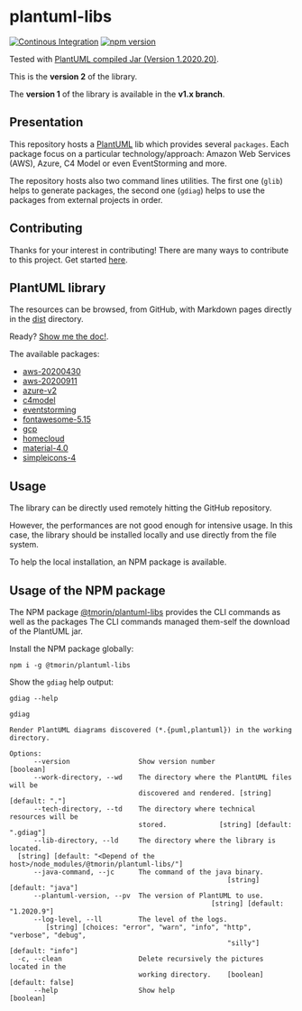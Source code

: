 # plantuml-libs

[![Continous Integration](https://github.com/tmorin/plantuml-libs/actions/workflows/continuous-integration.yaml/badge.svg)](https://github.com/tmorin/plantuml-libs/actions/workflows/continuous-integration.yaml)
[![npm version](https://badge.fury.io/js/%40tmorin%2Fplantuml-libs.svg)](https://badge.fury.io/js/%40tmorin%2Fplantuml-libs)

Tested with [PlantUML compiled Jar (Version 1.2020.20)](https://plantuml.com/download).

This is the **version 2** of the library.

The **version 1** of the library is available in the **v1.x branch**.

## Presentation

This repository hosts a [PlantUML] lib which provides several `packages`.
Each package focus on a particular technology/approach: Amazon Web Services (AWS), Azure, C4 Model or even EventStorming and more.

The repository hosts also two command lines utilities.
The first one (`glib`) helps to generate packages, the second one (`gdiag`) helps to use the packages from external projects in order.

## Contributing

Thanks for your interest in contributing! There are many ways to contribute to this project. Get started [here](.github/CONTRIBUTING.md).

## PlantUML library

The resources can be browsed, from GitHub, with Markdown pages directly in the [dist](dist) directory.

Ready? [Show me the doc!](dist/README.md).

The available packages:

- [aws-20200430](dist/aws-20200430/README.md)
- [aws-20200911](dist/aws-20200911/README.md)
- [azure-v2](dist/azure-v2/README.md)
- [c4model](dist/c4model/README.md)
- [eventstorming](dist/eventstorming/README.md)
- [fontawesome-5.15](dist/fontawesome-5.15/README.md)
- [gcp](dist/gcp/README.md)
- [homecloud](dist/homecloud/README.md)
- [material-4.0](dist/material-4.0/README.md)
- [simpleicons-4](dist/simpleicons-4/README.md)

[PlantUML]: https://plantuml.com

## Usage

The library can be directly used remotely hitting the GitHub repository.

However, the performances are not good enough for intensive usage.
In this case, the library should be installed locally and use directly from the file system.

To help the local installation, an NPM package is available.

## Usage of the NPM package

The NPM package [@tmorin/plantuml-libs](https://www.npmjs.com/package/@tmorin/plantuml-libs) provides the CLI commands as well as the packages
The CLI commands managed them-self the download of the PlantUML jar.

Install the NPM package globally:
```shell script
npm i -g @tmorin/plantuml-libs
```

Show the `gdiag` help output:
```shell script
gdiag --help
```

```
gdiag

Render PlantUML diagrams discovered (*.{puml,plantuml}) in the working
directory.

Options:
      --version                 Show version number                    [boolean]
      --work-directory, --wd    The directory where the PlantUML files will be
                                discovered and rendered. [string] [default: "."]
      --tech-directory, --td    The directory where technical resources will be
                                stored.             [string] [default: ".gdiag"]
      --lib-directory, --ld     The directory where the library is located.
  [string] [default: "<Depend of the host>/node_modules/@tmorin/plantuml-libs/"]
      --java-command, --jc      The command of the java binary.
                                                      [string] [default: "java"]
      --plantuml-version, --pv  The version of PlantUML to use.
                                                  [string] [default: "1.2020.9"]
      --log-level, --ll         The level of the logs.
         [string] [choices: "error", "warn", "info", "http", "verbose", "debug",
                                                      "silly"] [default: "info"]
  -c, --clean                   Delete recursively the pictures located in the
                                working directory.    [boolean] [default: false]
      --help                    Show help                              [boolean]
```